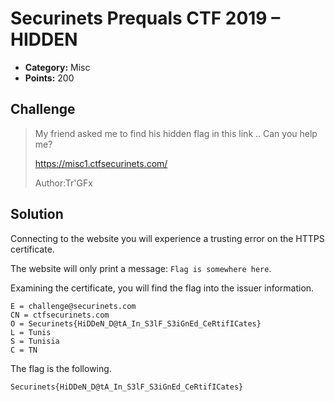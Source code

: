 # Securinets Prequals CTF 2019 – HIDDEN

* **Category:** Misc
* **Points:** 200

## Challenge

> My friend asked me to find his hidden flag in this link .. Can you help me?
>
> https://misc1.ctfsecurinets.com/
>
> Author:Tr'GFx

## Solution

Connecting to the website you will experience a trusting error on the HTTPS certificate.

The website will only print a message: `Flag is somewhere here`.

Examining the certificate, you will find the flag into the issuer information.

```
E = challenge@securinets.com
CN = ctfsecurinets.com
O = Securinets{HiDDeN_D@tA_In_S3lF_S3iGnEd_CeRtifICates}
L = Tunis
S = Tunisia
C = TN
```

The flag is the following.

```
Securinets{HiDDeN_D@tA_In_S3lF_S3iGnEd_CeRtifICates}
```